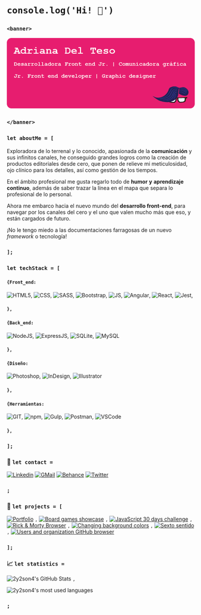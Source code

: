 # `console.log('Hi! 👋')`

### `<banner>`

<p align="center"> <img src="banner-github.png" /> </p>

### `</banner>`

### `let aboutMe = [ `

Exploradora de lo terrenal y lo conocido, apasionada de la **comunicación** y sus infinitos canales, he conseguido grandes logros como la creación de productos editoriales desde cero, que ponen de relieve mi meticulosidad, ojo clínico para los detalles, así como gestión de los tiempos.

En el ámbito profesional me gusta regarlo todo de **humor** **y** **aprendizaje**
**continuo**, además de saber trazar la línea en el mapa que separa lo profesional de lo personal.

Ahora me embarco hacia el nuevo mundo del **desarrollo front-end**, para
navegar por los canales del cero y el uno que valen mucho más que eso, y están cargados de futuro.

¡No le tengo miedo a las documentaciones farragosas de un nuevo _framework_ o tecnología!

### `];`

### `let techStack = [ `

#### `{Front_end:`

![HTML5](https://img.shields.io/badge/HTML5-E34F26?style=flat&label&logo=html5&logoColor=white),
![CSS](https://img.shields.io/badge/CSS3-1572B6?style=flat&label&logo=css3&logoColor=white),
![SASS](https://img.shields.io/badge/Sass-CC6699?style=flat&label&logo=sass&logoColor=white),
![Bootstrap](https://img.shields.io/badge/Bootstrap-563D7C?style=flat&label&logo=bootstrap&logoColor=white),
![JS](https://img.shields.io/badge/JavaScript-323330?style=flat&label&logo=javascript&logoColor=F7DF1E),
![Angular](https://img.shields.io/badge/Angular-20232A?style=flat&label&logo=angular&logoColor=c3002f),
![React](https://img.shields.io/badge/React-20232A?style=flat&label&logo=react&logoColor=61DAFB),
![Jest](https://img.shields.io/badge/Jest-20232A?style=flat&label&logo=jest&logoColor=C63D14),

#### `},`

#### `{Back_end:`

![NodeJS](https://img.shields.io/badge/Node.js-43853D?style=flat&label&logo=node.js&logoColor=white),
![ExpressJS](https://img.shields.io/badge/Express.js-404D59?style=flat&label&logo=express&logoColor=white),
![SQLite](https://img.shields.io/badge/SQLite-07405E?style=flat&label&logo=sqlite&logoColor=white),
![MySQL](https://img.shields.io/badge/MySQL-00000F?style=flat&label&logo=mysql&logoColor=white)

#### `},`

#### `{Diseño:`

![Photoshop](https://img.shields.io/badge/Photoshop-075584?style=flat&label&logo=adobe-photoshop&logoColor=061e26),
![InDesign](https://img.shields.io/badge/InDesign-E749A0?style=flat&label&logo=adobe-indesign&logoColor=26000f),
![Illustrator](https://img.shields.io/badge/Illustrator-f57d0c?style=flat&label&logo=adobe-illustrator&logoColor=261300)

#### `},`

#### `{Herramientas:`

![GIT](https://img.shields.io/badge/-git-F05032.svg?style=flat&label&logo=git&logoColor=white),
![npm](https://img.shields.io/badge/-npm-CC3534.svg?style=flat&label&logo=npm&logoColor=white),
![Gulp](https://img.shields.io/badge/-gulp-cf4647.svg?style=flat&label&logo=gulp&logoColor=white),
![Postman](https://img.shields.io/badge/-Postman-ff6c37.svg?style=flat&label&logo=postman&logoColor=white),
![VSCode](https://img.shields.io/badge/-VS%20Code-007ACC.svg?style=flat&label&logo=visual-studio-code&logoColor=white)

#### `},`

### `];`

### 💬 **`let contact =`**

[![Linkedin](https://img.shields.io/badge/Adriana_Del_Teso-0077B5?style=flat&label&logo=linkedin&logoColor=white)](https://www.linkedin.com/in/2y2son4/)
[![GMail](https://img.shields.io/badge/-adrianadelteso@gmail.com-c0392b?style=flat&labelColor=c0392b&logo=gmail&logoColor=white)](mailto:adrianadelteso@gmail.com)
[![Behance](https://img.shields.io/badge/2y2son4-053eff?style=flat&label&logo=behance&logoColor=white)](https://www.behance.net/2y2son4)
[![Twitter](https://img.shields.io/badge/@2y2son4-1DA1F2?style=flat&label&logo=twitter&logoColor=white)](https://twitter.com/2y2son4)

### `;`

### 🔭 **`let projects = [`**

[![Portfolio](https://github-readme-stats.vercel.app/api/pin/?username=2y2son4&repo=flex-portfolio&theme=dark)](https://github.com/2y2son4/flex-portfolio)
`,`
[![Board games showcase](https://github-readme-stats.vercel.app/api/pin/?username=2y2son4&repo=flex-portfolio&theme=dark)](https://github.com/2y2son4/board-games-showcase)
`,`
[![JavaScript 30 days challenge](https://github-readme-stats.vercel.app/api/pin/?username=2y2son4&repo=js-30-days-challenge&theme=dark)](https://github.com/2y2son4/js-30-days-challenge)
`,`
[![Rick & Morty Browser](https://github-readme-stats.vercel.app/api/pin/?username=2y2son4&repo=rick-and-morty-characters-browser&theme=dark)](https://github.com/2y2son4/rick-and-morty-characters-browser)
`,`
[![Changing background colors](https://github-readme-stats.vercel.app/api/pin/?username=2y2son4&repo=changing-background-colors&theme=dark)](https://github.com/2y2son4/changing-background-colors)
`,`
[![Sexto sentido](https://github-readme-stats.vercel.app/api/pin/?username=2y2son4&repo=equipo-sexto-sentido&theme=dark)](https://github.com/2y2son4/equipo-sexto-sentido)
`,`
[![Users and organization GitHub browser](https://github-readme-stats.vercel.app/api/pin/?username=2y2son4&repo=github-users-organizations-search&theme=dark)](https://github.com/2y2son4/github-users-organizations-search)

### `];`

### 📈 **`let statistics =`**

![2y2son4's GitHub Stats](https://github-readme-stats.vercel.app/api?username=2y2son4&theme=dark&show_icons=true&custom_title=2y2son4-y-sus-locas-aventuras)
`,`

![2y2son4's most used languages](https://github-readme-stats.vercel.app/api/top-langs/?username=2y2son4&count_private=true&theme=dark&layout=compact)

### `;`
